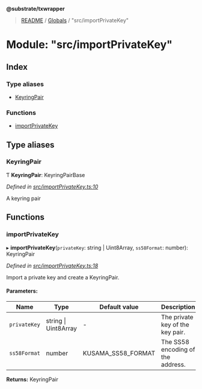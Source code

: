 **@substrate/txwrapper**

> [README](../README.md) / [Globals](../globals.md) / "src/importPrivateKey"

# Module: "src/importPrivateKey"

## Index

### Type aliases

* [KeyringPair](_src_importprivatekey_.md#keyringpair)

### Functions

* [importPrivateKey](_src_importprivatekey_.md#importprivatekey)

## Type aliases

### KeyringPair

Ƭ  **KeyringPair**: KeyringPairBase

*Defined in [src/importPrivateKey.ts:10](https://github.com/paritytech/txwrapper/blob/5c4d9c5/src/importPrivateKey.ts#L10)*

A keyring pair

## Functions

### importPrivateKey

▸ **importPrivateKey**(`privateKey`: string \| Uint8Array, `ss58Format`: number): KeyringPair

*Defined in [src/importPrivateKey.ts:18](https://github.com/paritytech/txwrapper/blob/5c4d9c5/src/importPrivateKey.ts#L18)*

Import a private key and create a KeyringPair.

#### Parameters:

Name | Type | Default value | Description |
------ | ------ | ------ | ------ |
`privateKey` | string \| Uint8Array | - | The private key of the key pair. |
`ss58Format` | number | KUSAMA_SS58_FORMAT | The SS58 encoding of the address.  |

**Returns:** KeyringPair
